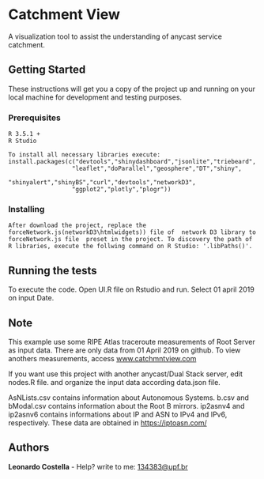 # Catchment View
 A visualization tool to assist the understanding of anycast service catchment.


## Getting Started

These instructions will get you a copy of the project up and running on your local machine for development and testing purposes.

### Prerequisites

```
R 3.5.1 + 
R Studio 

To install all necessary libraries execute:
install.packages(c("devtools","shinydashboard","jsonlite","triebeard",
                  "leaflet","doParallel","geosphere","DT","shiny",
                  "shinyalert","shinyBS","curl","devtools","networkD3",
                  "ggplot2","plotly","plogr"))
```

### Installing

```
After download the project, replace the forceNetwork.js(networkD3\htmlwidgets)) file of  network D3 library to forceNetwork.js file  preset in the project. To discovery the path of R libraries, execute the follwing command on R Studio: '.libPaths()'.

```

## Running the tests
To execute the code. Open UI.R file on Rstudio and run. Select 01 april 2019 on input Date.


## Note

This example use some RIPE Atlas traceroute measurements of Root Server as input data. There are only data from 01  April 2019 on github. To view anothers measurements, access www.catchmntview.com

If you want use this project with another anycast/Dual Stack server, edit nodes.R file. and organize the input data according data.json file.


AsNLists.csv contains information about Autonomous Systems.
b.csv and bModal.csv contains information about the Root B mirrors.
ip2asnv4 and ip2asnv6 contains informations about IP and ASN to IPv4 and IPv6, respectively. These data are obtained in https://iptoasn.com/


## Authors
 **Leonardo Costella** - Help? write to me: 134383@upf.br